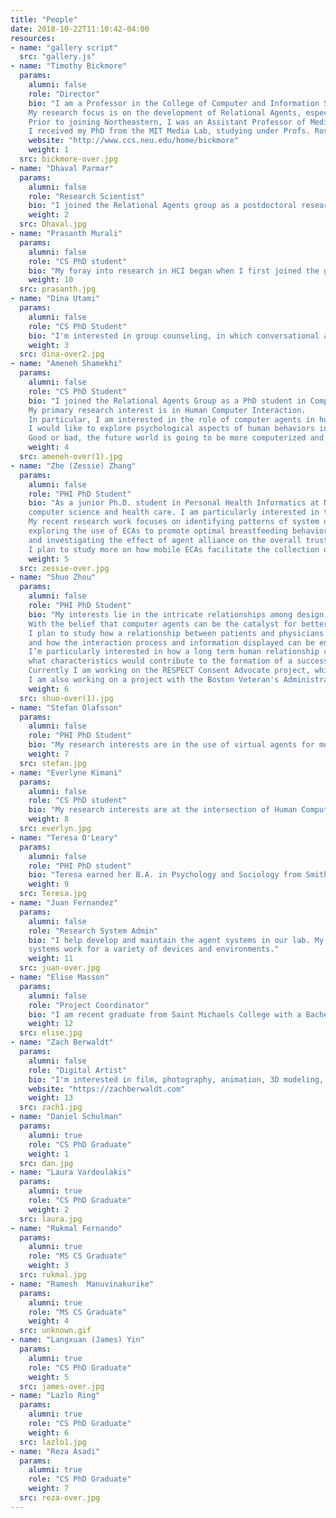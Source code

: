 ```yaml
---
title: "People"
date: 2018-10-22T11:10:42-04:00
resources: 
- name: "gallery script"
  src: "gallery.js"
- name: "Timothy Bickmore"
  params:
    alumni: false
    role: "Director"
    bio: "I am a Professor in the College of Computer and Information Science at Northeastern.
    My research focus is on the development of Relational Agents, especially in the area of health counseling applications.
    Prior to joining Northeastern, I was an Assistant Professor of Medicine at the Boston University School of Medicine.
    I received my PhD from the MIT Media Lab, studying under Profs. Rosalind Picard (Affective Computing) and Justine Cassell (Gesture and Narrative Language)."
    website: "http://www.ccs.neu.edu/home/bickmore"
    weight: 1
  src: bickmore-over.jpg
- name: "Dhaval Parmar"
  params:
    alumni: false
    role: "Research Scientist"
    bio: "I joined the Relational Agents group as a postdoctoral researcher in January 2014. I received my Ph.D. at the University of Dundee (UK), supervised by Prof. Annalu Waller, Prof. Vicki Hanson, and Prof. Ehud Reiter. My primary research interest lies in the intersection of Human-Computer Interaction (HCI) and Natural Language Processing (NLP). More specifically, I am interested in exploring how HCI and NLP methods can be employed to provide effective communication support for individuals with diverse language, speech, physical and cognitive abilities. My current research is focused on automatic generation of social dialogue as a means of promoting user engagement with embodied conversational agents."
    weight: 2
  src: Dhaval.jpg
- name: "Prasanth Murali"
  params:
    alumni: false
    role: "CS PhD student"
    bio: "My foray into research in HCI began when I first joined the group as a Master's student in May'17. I worked on building technologies that use virtual animated characters for healthcare interventions and reducing public speaking anxiety while giving presentations. This put me in a good stead and motivated me to apply for the PhD program here at Northeastern. I once again joined the group, this time as a PhD student, in fall '18. With the breakneck speed at which Artificial Intelligence (AI) is evolving, the impact it is set to have is unprecedented. Its pervasiveness has led it to be touted as the ‘new electricity’. While AI’s influence is bound to reach far and wide, I believe it is healthcare that will reap the most benefits from AI in the near future. Thus, the opportunities in the healthcare field - in diagnosis, patient experience, care coordination- and the challenges in making them a reality excite me, from both a technological and societal standpoint."
    weight: 10
  src: prasanth.jpg
- name: "Dina Utami"
  params:
    alumni: false
    role: "CS PhD Student"
    bio: "I'm interested in group counseling, in which conversational agents facilitate co-located group communication."
    weight: 3
  src: dina-over2.jpg
- name: "Ameneh Shamekhi"
  params:
    alumni: false
    role: "CS PhD Student"
    bio: "I joined the Relational Agents Group as a PhD student in Computer Science in September 2013. I received my B.S in Information Technology from Sharif University of Technology (Iran).
    My primary research interest is in Human Computer Interaction.
    In particular, I am interested in the role of computer agents in human life and the way that humans can interact with computers to improve their lives.
    I would like to explore psychological aspects of human behaviors in order to develop novel agent-human interaction models.
    Good or bad, the future world is going to be more computerized and I believe that it is an essential step to make this interaction more and more humanized."
    weight: 4
  src: ameneh-over(1).jpg
- name: "Zhe (Zessie) Zhang"
  params:
    alumni: false
    role: "PHI PhD Student"
    bio: "As a junior Ph.D. student in Personal Health Informatics at Northeastern University, my research interests are in the intersection of information science,
    computer science and health care. I am particularly interested in the use of Embodied Conversational Agents (ECAs) in longitudinal health-related behavior interventions.
    My recent research work focuses on identifying patterns of system use in health behavior change interventions with ECAs,
    exploring the use of ECAs to promote optimal breastfeeding behavior, studying the use of ECAs in protocol adherence, using ECAs to report adverse events among cancer patients,
    and investigating the effect of agent alliance on the overall trust in healthcare providers.
    I plan to study more on how mobile ECAs facilitate the collection of cancer-related data and reduce the social desirability bias associated with self-report measures."
    weight: 5
  src: zessie-over.jpg
- name: "Shuo Zhou"
  params:
    alumni: false
    role: "PHI PhD Student"
    bio: "My interests lie in the intricate relationships among design, human behaviors, culture, and interfaces.
    With the belief that computer agents can be the catalyst for better patient care,
    I plan to study how a relationship between patients and physicians can be simulated and facilitated by conversational agents,
    and how the interaction process and information displayed can be enhanced to achieve better outcomes.
    I’m particularly interested in how a long term human relationship can be simulated with a computer agent and
    what characteristics would contribute to the formation of a successful one.
    Currently I am working on the RESPECT Consent Advocate project, which is using conversational agents to improve the informed consent process for oncology patients.
    I am also working on a project with the Boston Veteran's Administration Medical Center, using conversational agents for screening and brief counseling for alcohol abuse problems in primary care patients."
    weight: 6
  src: shuo-over(1).jpg
- name: "Stefan Olafsson"
  params:
    alumni: false
    role: "PHI PhD Student"
    bio: "My research interests are in the use of virtual agents for motivational interviewing and counselling, particularly for people with addiction. Additionally, I am interested in the use and development of various language technologies for engaging in natural conversation with virtual agents. Currently I am a part of the effort to create a virtual agent for a preconception care intervention for African American males. My BAs are English Studies, linguistics in particular, and Chinese Studies at the University of Iceland (UI). My master's degree is in Language Technologies (2015) is also from UI, in collaboration with Reykjavik University (RU). During my master's studies I also conducted research at RU's Center for Analysis and Design of Intelligent Agents."
    weight: 7
  src: stefan.jpg
- name: "Everlyne Kimani"
  params:
    alumni: false
    role: "CS PhD student"
    bio: "My research interests are at the intersection of Human Computer interaction and affective computing. My focus interest is on examining the affective interaction of relational agents with the user in the context of health care. My current research project is on the development and implementation of a smartphone-based embodied conversational agent that improves the health literacy of patients. I am also interested in the design and evaluation of relational agents to promote school readiness in preschool children. Before joining Northeastern University I received my B.S. in Computer Science at Benedict College in Columbia, SC."
    weight: 8
  src: everlyn.jpg
- name: "Teresa O'Leary"
  params:
    alumni: false
    role: "PHI PhD student"
    bio: "Teresa earned her B.A. in Psychology and Sociology from Smith College. Prior to joining the Relational Agents Group as a PHI PhD student, she spent over five years as the Lead Research Associate and Database Developer working on NIH funded clinical trials at the Yale School of Medicine Department of Emergency Medicine. She has also provided direct case management to adults with serious mental illness and has experience with addiction counseling. Teresa is interested in integrating motivational interviewing (MI) techniques and conversational agents as a means to increase access to healthcare knowledge, supplement office-based care, and provide effective tools for chronic disease management."
    weight: 9
  src: Teresa.jpg
- name: "Juan Fernandez"
  params:
    alumni: false
    role: "Research System Admin"
    bio: "I help develop and maintain the agent systems in our lab. My interests lie in the programming design and challenge of making these
    systems work for a variety of devices and environments."
    weight: 11
  src: juan-over.jpg
- name: "Elise Masson"
  params:
    alumni: false
    role: "Project Coordinator"
    bio: "I am recent graduate from Saint Michaels College with a Bachelors of Science degree and a concentration in chemistry. As a researcher for the RAG Lab, I help conduct and run various studies revolving around computer science and health education"
    weight: 12
  src: elise.jpg
- name: "Zach Berwaldt"
  params:
    alumni: false
    role: "Digital Artist"
    bio: "I'm interested in film, photography, animation, 3D modeling, drawing,"
    website: "https://zachberwaldt.com"
    weight: 13
  src: zach1.jpg
- name: "Daniel Schulman"
  params:
    alumni: true
    role: "CS PhD Graduate"
    weight: 1
  src: dan.jpg
- name: "Laura Vardoulakis"
  params:
    alumni: true
    role: "CS PhD Graduate"
    weight: 2
  src: laura.jpg
- name: "Rukmal Fernando"
  params:
    alumni: true
    role: "MS CS Graduate"
    weight: 3
  src: rukmal.jpg
- name: "Ramesh  Manuvinakurike"
  params:
    alumni: true
    role: "MS CS Graduate"
    weight: 4
  src: unknown.gif
- name: "Langxuan (James) Yin"
  params:
    alumni: true
    role: "CS PhD Graduate"
    weight: 5
  src: james-over.jpg
- name: "Lazlo Ring"
  params:
    alumni: true
    role: "CS PhD Graduate"
    weight: 6
  src: lazlo1.jpg
- name: "Reza Asadi"
  params:
    alumni: true
    role: "CS PhD Graduate"
    weight: 7
  src: reza-over.jpg
---
```

